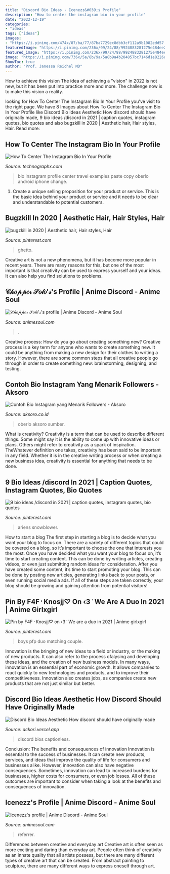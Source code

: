 ```yaml
---
title: "Discord Bio Ideas - Icenezz&#039;s Profile"
description: "How to center the instagram bio in your profile"
date: "2022-12-19"
categories:
- "ideas"
tags: ["ideas"]
images:
- "https://i.pinimg.com/474x/87/ba/77/87ba7729ec8dbb3cf112a9b1082edd57.jpg"
featuredImage: "https://i.pinimg.com/236x/99/24/88/9924883281275e484ee2e54692ff803a.jpg?nii=t"
featured_image: "https://i.pinimg.com/236x/99/24/88/9924883281275e484ee2e54692ff803a.jpg?nii=t"
image: "https://i.pinimg.com/736x/5a/8b/9a/5a8b9a4b204857bc7146d1e8226a38e8.jpg"
ShowToc: true
author: "Prof. Janessa Reichel MD"
---
```



How to achieve this vision
The idea of achieving a "vision" in 2022 is not new, but it has been put into practice more and more. The challenge now is to make this vision a reality.

	

		
looking for How To Center The Instagram Bio In Your Profile you've visit to the right page. We have 8 Images about How To Center The Instagram Bio In Your Profile like Discord Bio Ideas Aesthetic How discord should have originally made, 9 bio ideas /discord in 2021 | caption quotes, instagram quotes, bio quotes and also bugzkill in 2020 | Aesthetic hair, Hair styles, Hair. Read more:
		
    
## How To Center The Instagram Bio In Your Profile

<img loading=lazy src="https://technographx.com/wp-content/uploads/2019/02/how-to-center-the-Instagram-bio-2.png" onerror="this.onerror=null;this.src='https://tse4.mm.bing.net/th?id=OIP.nln9c6bnxoMesi2mUwghjgHaDT&amp;pid=15.1';" alt="How To Center The Instagram Bio In Your Profile">

_Source: technographx.com_

>bio instagram profile center travel examples paste copy oberlo android iphone change. 

	

1. Create a unique selling proposition for your product or service. This is the basic idea behind your product or service and it needs to be clear and understandable to potential customers. 

    
## Bugzkill In 2020 | Aesthetic Hair, Hair Styles, Hair

<img loading=lazy src="https://i.pinimg.com/736x/5a/8b/9a/5a8b9a4b204857bc7146d1e8226a38e8.jpg" onerror="this.onerror=null;this.src='https://tse2.mm.bing.net/th?id=OIP.82ZsqhZ5zwMz4PTEdEgHswHaHa&amp;pid=15.1';" alt="bugzkill in 2020 | Aesthetic hair, Hair styles, Hair">

_Source: pinterest.com_

>ghetto. 

	

Creative art is not a new phenomena, but it has become more popular in recent years. There are many reasons for this, but one of the most important is that creativity can be used to express yourself and your ideas. It can also help you find solutions to problems.

    
## 𝒞𝒽𝑜𝓅𝓅𝑒𝓇 𝒮𝑜𝓁𝑜&#039;𝓈&#039;s Profile | Anime Discord - Anime Soul

<img loading=lazy src="https://asapi.animesoul.com/public/user/759611652424990732/avatar" onerror="this.onerror=null;this.src='https://tse1.mm.bing.net/th?id=OIP.zHNPbUT0iyJynkb9uxL-XwAAAA&amp;pid=15.1';" alt="𝒞𝒽𝑜𝓅𝓅𝑒𝓇 𝒮𝑜𝓁𝑜&#039;𝓈&#039;s profile | Anime Discord - Anime Soul">

_Source: animesoul.com_

>. 

	

Creative process: How do you go about creating something new?
Creative process is a key term for anyone who wants to create something new. It could be anything from making a new design for their clothes to writing a story. However, there are some common steps that all creative people go through in order to create something new: brainstorming, designing, and testing.

    
## Contoh Bio Instagram Yang Menarik Followers - Aksoro

<img loading=lazy src="https://aksoro.co.id/wp-content/uploads/2020/05/image8-1-1024x457.png" onerror="this.onerror=null;this.src='https://tse2.mm.bing.net/th?id=OIP.JbcyNNk6bgAa9Jrg8eqXBAHaDT&amp;pid=15.1';" alt="Contoh Bio Instagram yang Menarik Followers - Aksoro">

_Source: aksoro.co.id_

>oberlo aksoro sumber. 

	

What is creativity?
Creativity is a term that can be used to describe different things. Some might say it is the ability to come up with innovative ideas or plans. Others might refer to creativity as a spark of inspiration. TheWhatever definition one takes, creativity has been said to be important in any field. Whether it is in the creative writing process or when creating a new business idea, creativity is essential for anything that needs to be done.

    
## 9 Bio Ideas /discord In 2021 | Caption Quotes, Instagram Quotes, Bio Quotes

<img loading=lazy src="https://i.pinimg.com/474x/8e/77/6a/8e776a343532f2c8caa6c85cec06e5ff.jpg" onerror="this.onerror=null;this.src='https://tse1.mm.bing.net/th?id=OIP.IGGBAwpV8MsEbm-OlQ81rgAAAA&amp;pid=15.1';" alt="9 bio ideas /discord in 2021 | caption quotes, instagram quotes, bio quotes">

_Source: pinterest.com_

>ariens snowblower. 

	

How to start a blog
The first step in starting a blog is to decide what you want your blog to focus on. There are a variety of different topics that could be covered on a blog, so it’s important to choose the one that interests you the most. Once you have decided what you want your blog to focus on, it’s time to start creating content. This can be done by writing articles, creating videos, or even just submitting random ideas for consideration. After you have created some content, it’s time to start promoting your blog. This can be done by posting new articles, generating links back to your posts, or even running social media ads. If all of these steps are taken correctly, your blog should be growing and gaining attention from potential visitors!

    
## Pin By F4F ˒ Knosjj♡ On ‹3 ˓ We Are A Duo In 2021 | Anime Girlxgirl

<img loading=lazy src="https://i.pinimg.com/236x/99/24/88/9924883281275e484ee2e54692ff803a.jpg?nii=t" onerror="this.onerror=null;this.src='https://tse1.mm.bing.net/th?id=OIP.skBCaCd57QHRHDEBSb2IzQAAAA&amp;pid=15.1';" alt="Pin by F4F ˒ Knosjj♡ on ‹3 ˓ We are a duo in 2021 | Anime girlxgirl">

_Source: pinterest.com_

>boys pfp duo matching couple. 

	

Innovation is the bringing of new ideas to a field or industry, or the making of new products. It can also refer to the process ofalysing and developing these ideas, and the creation of new business models. In many ways, innovation is an essential part of economic growth. It allows companies to react quickly to new technologies and products, and to improve their competitiveness. Innovation also creates jobs, as companies create new products that are not just similar but better.

    
## Discord Bio Ideas Aesthetic How Discord Should Have Originally Made

<img loading=lazy src="https://i.pinimg.com/474x/87/ba/77/87ba7729ec8dbb3cf112a9b1082edd57.jpg" onerror="this.onerror=null;this.src='https://tse1.mm.bing.net/th?id=OIP.aXfUk2wT--qGP5QHaMQW1AAAAA&amp;pid=15.1';" alt="Discord Bio Ideas Aesthetic How discord should have originally made">

_Source: ackori.vercel.app_

>discord bios captionless. 

	

Conclusion: The benefits and consequences of innovation
Innovation is essential to the success of businesses. It can create new products, services, and ideas that improve the quality of life for consumers and businesses alike. However, innovation can also have negative consequences. Sometimes, innovation can lead to increased burdens for businesses, higher costs for consumers, or even job losses. All of these outcomes are important to consider when taking a look at the benefits and consequences of innovation.

    
## Icenezz&#039;s Profile | Anime Discord - Anime Soul

<img loading=lazy src="https://cdn.animesoul.com/images/banners/Serial_Experiments_Lane_Banner.gif" onerror="this.onerror=null;this.src='https://tse3.mm.bing.net/th?id=OIP.-rgOy8TWVTicxS0x8MUwWAHaBu&amp;pid=15.1';" alt="Icenezz&#039;s profile | Anime Discord - Anime Soul">

_Source: animesoul.com_

>referrer. 

	

Differences between creative and everyday art
Creative art is often seen as more exciting and daring than everyday art. People often think of creativity as an innate quality that all artists possess, but there are many different types of creative art that can be created. From abstract painting to sculpture, there are many different ways to express oneself through art.


